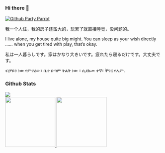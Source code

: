### Hi there 👋

<a href="https://cultofthepartyparrot.com/" target="_blank">
  <img src="https://cultofthepartyparrot.com/parrots/hd/githubparrot.gif" alt="Github Party Parrot" title="Github Party Parrot" />
</a>

我一个人住，我的房子还蛮大的，玩累了就直接睡觉，没问题的。

I live alone, my house quite big might. You can sleep as your wish directly …… when you get tired with play, that’s okay.

私は一人暮らしです。家はかなり大きいです。疲れたら寝るだけです。大丈夫です。

ብቻዬን ነው የምኖረው፣ ቤቴ በጣም ትልቅ ነው ፣ ሲደክሙ ተኛ፣ ችግር የሌም.

### Github Stats

<a href="https://profile.codersrank.io/user/bainesing" target="_blank" >
  <img src="https://cr-skills-chart-widget.azurewebsites.net/api/api?username=bainesing" style="display:block; max-width: 100%; min-width: 58%;" />
</a>

<a href="https://github.com/bainesing">
  <img src="https://github-readme-stats.vercel.app/api?username=bainesing&show_icons=true&layout=compact&count_private=true&hide_title=true&theme=default" 
     style="height: 161px;">
  <img src="https://github-readme-stats.vercel.app/api/top-langs/?username=bainesing&layout=compact&count_private=true&theme=default" 
       style="height: 161px;">
</a>


